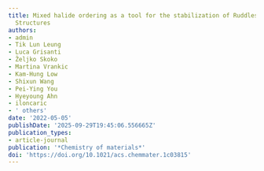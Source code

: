 ```yaml
---
title: Mixed halide ordering as a tool for the stabilization of Ruddlesden--Popper
  Structures
authors:
- admin
- Tik Lun Leung
- Luca Grisanti
- Željko Skoko
- Martina Vrankic
- Kam-Hung Low
- Shixun Wang
- Pei-Ying You
- Hyeyoung Ahn
- iloncaric
- ' others'
date: '2022-05-05'
publishDate: '2025-09-29T19:45:06.556665Z'
publication_types:
- article-journal
publication: '*Chemistry of materials*'
doi: 'https://doi.org/10.1021/acs.chemmater.1c03815'
---
```

